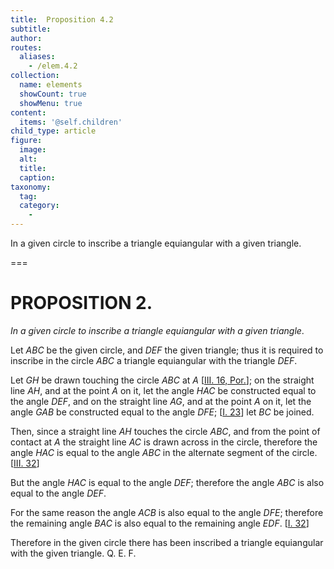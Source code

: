 ```yaml
---
title:  Proposition 4.2
subtitle: 
author:
routes:
  aliases:
    - /elem.4.2
collection:
  name: elements
  showCount: true
  showMenu: true
content:
  items: '@self.children'
child_type: article
figure:
  image:
  alt:
  title:
  caption:
taxonomy:
  tag:
  category:
    - 
---
```


<p><emph>In a given circle to inscribe a triangle equiangular with a given triangle</emph>. </p>

===

<h1>PROPOSITION 2.</h1>
<p><em>In a given circle to inscribe a triangle equiangular with a given triangle</em>. </p>

<p>Let <em>ABC</em> be the given circle, and <em>DEF</em> the given triangle; thus it is required to inscribe in the circle <em>ABC</em> a triangle equiangular with the triangle <em>DEF</em>. </p>

<p>Let <em>GH</em> be drawn touching the circle <em>ABC</em> at <em>A</em> [<a href="/elem.3.16.p.1">III. 16, Por.</a>]; <pb n="82"/>on the straight line <em>AH</em>, and at the point <em>A</em> on it, let the angle <em>HAC</em> be constructed equal to the angle <em>DEF</em>, and on the straight line <em>AG</em>, and at the point <em>A</em> on it, let the angle <em>GAB</em> be constructed equal to the angle <em>DFE</em>; [<a href="/elem.1.23">I. 23</a>] let <em>BC</em> be joined. 
      </p>

<p>Then, since a straight line <em>AH</em> touches the circle <em>ABC</em>, and from the point of contact at <em>A</em> the straight line <em>AC</em> is drawn across in the circle, therefore the angle <em>HAC</em> is equal to the angle <em>ABC</em> in the alternate segment of the circle. [<a href="/elem.3.32">III. 32</a>] </p>

<p>But the angle <em>HAC</em> is equal to the angle <em>DEF</em>; therefore the angle <em>ABC</em> is also equal to the angle <em>DEF</em>. </p>

<p>For the same reason <span class="center">the angle <em>ACB</em> is also equal to the angle <em>DFE</em>;</span> therefore the remaining angle <em>BAC</em> is also equal to the remaining angle <em>EDF</em>. [<a href="/elem.1.32">I. 32</a>] </p>

<p>Therefore in the given circle there has been inscribed a triangle equiangular with the given triangle. Q. E. F.</p>
